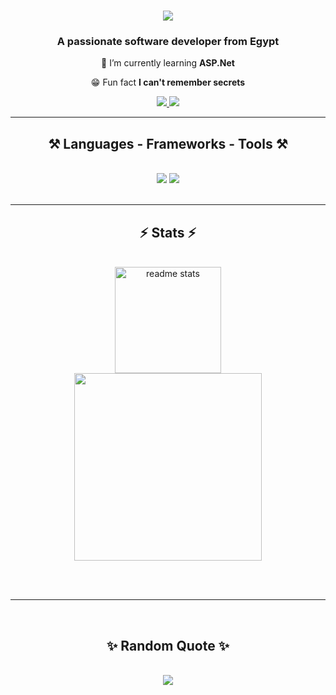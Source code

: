 <h1 align="center">
    <img src="https://readme-typing-svg.herokuapp.com/?font=Fira+Code&size=35&center=true&vCenter=true&width=500&height=70&duration=5000&lines=Hey!;+I'm+Abdelrahman+Kamel;" />
</h1>

<h3 align="center">A passionate software developer from Egypt</h3>

<div align="center">

 🔭 I’m currently learning **ASP.Net**

😁 Fun fact **I can't remember secrets**    

 </div> 
 
<div align="center">
  <a href="mailto:abdelrahman.kamel.elgendy@gmail.com">
    <img src="https://img.shields.io/badge/Gmail-333333?style=for-the-badge&logo=gmail&logoColor=white" />
  </a>

  <a href="https://www.linkedin.com/in/abdelrahman-kamel-elgendy/" target="_blank">
    <img src="https://img.shields.io/badge/LinkedIn-0077B5?style=for-the-badge&logo=linkedin&logoColor=white" target="_blank" />
  </a>
</div>

 <hr/>
 
<h2 align="center">⚒️ Languages - Frameworks - Tools ⚒️</h2>
<br/>
<div align="center">
    <img src="https://skillicons.dev/icons?i=html,css,c,cs,cpp,js,py"/>
    <img src="https://skillicons.dev/icons?i=dotnet,nodejs,mysql,androidstudio,vscode,flask,anaconda,bootstrap,git,github,figma"/>
   <br>
</div>

<br/>

<hr/>

<h2 align="center">⚡ Stats ⚡</h2>
<br>
<div align=center>
    <img height=170 src="https://github-readme-stats.vercel.app/api?username=abdelrahman-kamel-elgendy&count_private=true&show_icons=true&theme=react&rank_icon=github&border_radius=10" alt="readme stats"/>
    <br/>
    <img height=300 src="https://github-readme-stats.vercel.app/api/top-langs/?username=abdelrahman-kamel-elgendy&layout=donut-vertical&langs_count=8&theme=react&border_radius=10"/>
</div>

<br/><br/>

<hr/>

<br/>
<h2 align="center">✨ Random Quote ✨</h2>
<br/>
<div align=center>
    <img src="https://quotes-github-readme.vercel.app/api?type=horizontal&layout=donut-vertical&langs_count=8&theme=react&border_radius=10"/>
</div>

